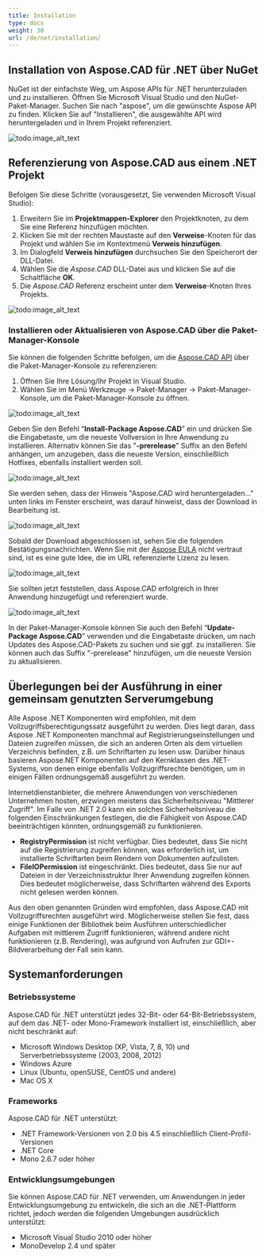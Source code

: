 ```yaml
---
title: Installation
type: docs
weight: 30
url: /de/net/installation/
---
```


## **Installation von Aspose.CAD für .NET über NuGet**

NuGet ist der einfachste Weg, um Aspose APIs für .NET herunterzuladen und zu installieren. Öffnen Sie Microsoft Visual Studio und den NuGet-Paket-Manager. Suchen Sie nach "aspose", um die gewünschte Aspose API zu finden. Klicken Sie auf "Installieren", die ausgewählte API wird heruntergeladen und in Ihrem Projekt referenziert.

![todo:image_alt_text](/_assets/install/installation_1.png)

## **Referenzierung von Aspose.CAD aus einem .NET Projekt**

Befolgen Sie diese Schritte (vorausgesetzt, Sie verwenden Microsoft Visual Studio):

1. Erweitern Sie im **Projektmappen-Explorer** den Projektknoten, zu dem Sie eine Referenz hinzufügen möchten.
1. Klicken Sie mit der rechten Maustaste auf den **Verweise**-Knoten für das Projekt und wählen Sie im Kontextmenü **Verweis hinzufügen**.
1. Im Dialogfeld **Verweis hinzufügen** durchsuchen Sie den Speicherort der DLL-Datei.
1. Wählen Sie die *Aspose.CAD* DLL-Datei aus und klicken Sie auf die Schaltfläche **OK**.
1. Die *Aspose.CAD* Referenz erscheint unter dem **Verweise**-Knoten Ihres Projekts.

![todo:image_alt_text](/_assets/install/installation_2.png)

### **Installieren oder Aktualisieren von Aspose.CAD über die Paket-Manager-Konsole**

Sie können die folgenden Schritte befolgen, um die [Aspose.CAD API](https://www.nuget.org/packages/Aspose.CAD/) über die Paket-Manager-Konsole zu referenzieren:

1. Öffnen Sie Ihre Lösung/Ihr Projekt in Visual Studio.
1. Wählen Sie im Menü Werkzeuge -> Paket-Manager -> Paket-Manager-Konsole, um die Paket-Manager-Konsole zu öffnen.

![todo:image_alt_text](/_assets/install/installation_3.png)

Geben Sie den Befehl “**Install-Package Aspose.CAD**” ein und drücken Sie die Eingabetaste, um die neueste Vollversion in Ihre Anwendung zu installieren. Alternativ können Sie das "**-prerelease**" Suffix an den Befehl anhängen, um anzugeben, dass die neueste Version, einschließlich Hotfixes, ebenfalls installiert werden soll.

![todo:image_alt_text](/_assets/install/installation_4.png)

Sie werden sehen, dass der Hinweis "Aspose.CAD wird heruntergeladen..." unten links im Fenster erscheint, was darauf hinweist, dass der Download in Bearbeitung ist.

![todo:image_alt_text](/_assets/install/installation_5.png)

Sobald der Download abgeschlossen ist, sehen Sie die folgenden Bestätigungsnachrichten. Wenn Sie mit der [Aspose EULA](https://about.aspose.com/legal/eula) nicht vertraut sind, ist es eine gute Idee, die im URL referenzierte Lizenz zu lesen.

![todo:image_alt_text](/_assets/install/installation_6.png)

Sie sollten jetzt feststellen, dass Aspose.CAD erfolgreich in Ihrer Anwendung hinzugefügt und referenziert wurde.

![todo:image_alt_text](/_assets/install/installation_7.png)

In der Paket-Manager-Konsole können Sie auch den Befehl “**Update-Package Aspose.CAD**” verwenden und die Eingabetaste drücken, um nach Updates des Aspose.CAD-Pakets zu suchen und sie ggf. zu installieren. Sie können auch das Suffix "-prerelease" hinzufügen, um die neueste Version zu aktualisieren.

## **Überlegungen bei der Ausführung in einer gemeinsam genutzten Serverumgebung**

Alle Aspose .NET Komponenten wird empfohlen, mit dem Vollzugriffsberechtigungssatz ausgeführt zu werden. Dies liegt daran, dass Aspose .NET Komponenten manchmal auf Registrierungseinstellungen und Dateien zugreifen müssen, die sich an anderen Orten als dem virtuellen Verzeichnis befinden, z.B. um Schriftarten zu lesen usw. Darüber hinaus basieren Aspose.NET Komponenten auf den Kernklassen des .NET-Systems, von denen einige ebenfalls Vollzugriffsrechte benötigen, um in einigen Fällen ordnungsgemäß ausgeführt zu werden.

Internetdienstanbieter, die mehrere Anwendungen von verschiedenen Unternehmen hosten, erzwingen meistens das Sicherheitsniveau "Mittlerer Zugriff". Im Falle von .NET 2.0 kann ein solches Sicherheitsniveau die folgenden Einschränkungen festlegen, die die Fähigkeit von Aspose.CAD beeinträchtigen könnten, ordnungsgemäß zu funktionieren.

- **RegistryPermission** ist nicht verfügbar. Dies bedeutet, dass Sie nicht auf die Registrierung zugreifen können, was erforderlich ist, um installierte Schriftarten beim Rendern von Dokumenten aufzulisten.
- **FileIOPermission** ist eingeschränkt. Dies bedeutet, dass Sie nur auf Dateien in der Verzeichnisstruktur Ihrer Anwendung zugreifen können. Dies bedeutet möglicherweise, dass Schriftarten während des Exports nicht gelesen werden können.

Aus den oben genannten Gründen wird empfohlen, dass Aspose.CAD mit Vollzugriffsrechten ausgeführt wird. Möglicherweise stellen Sie fest, dass einige Funktionen der Bibliothek beim Ausführen unterschiedlicher Aufgaben mit mittlerem Zugriff funktionieren, während andere nicht funktionieren (z.B. Rendering), was aufgrund von Aufrufen zur GDI+-Bildverarbeitung der Fall sein kann.

## **Systemanforderungen**

### **Betriebssysteme**

Aspose.CAD für .NET unterstützt jedes 32-Bit- oder 64-Bit-Betriebssystem, auf dem das .NET- oder Mono-Framework installiert ist, einschließlich, aber nicht beschränkt auf:

- Microsoft Windows Desktop (XP, Vista, 7, 8, 10) und Serverbetriebssysteme (2003, 2008, 2012)
- Windows Azure
- Linux (Ubuntu, openSUSE, CentOS und andere)
- Mac OS X

### **Frameworks**

Aspose.CAD für .NET unterstützt:

- .NET Framework-Versionen von 2.0 bis 4.5 einschließlich Client-Profil-Versionen
- .NET Core
- Mono 2.6.7 oder höher

### **Entwicklungsumgebungen**

Sie können Aspose.CAD für .NET verwenden, um Anwendungen in jeder Entwicklungsumgebung zu entwickeln, die sich an die .NET-Plattform richtet, jedoch werden die folgenden Umgebungen ausdrücklich unterstützt:

- Microsoft Visual Studio 2010 oder höher
- MonoDevelop 2.4 und später
